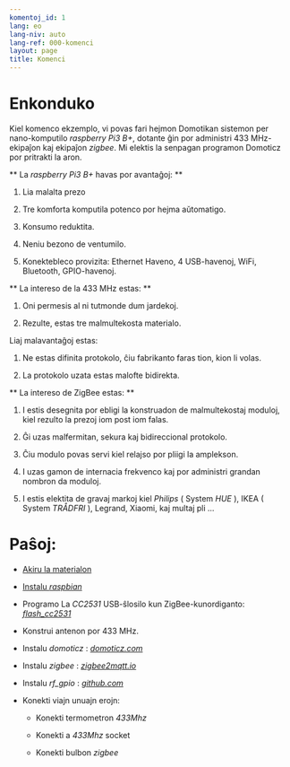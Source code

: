 ```yaml
---
komentoj_id: 1
lang: eo
lang-niv: auto
lang-ref: 000-komenci
layout: page
title: Komenci
---
```


# Enkonduko
Kiel komenco ekzemplo, vi povas fari hejmon Domotikan sistemon per nano-komputilo  _raspberry Pi3 B+_, dotante ĝin por administri 433 MHz-ekipaĵon kaj ekipaĵon  _zigbee_. Mi elektis la senpagan programon Domoticz por pritrakti la aron. 

** La  _raspberry Pi3 B+_  havas por avantaĝoj: ** 

 1. Lia malalta prezo 

 2. Tre komforta komputila potenco por hejma aŭtomatigo. 

 3. Konsumo reduktita. 

 4. Neniu bezono de ventumilo. 

 5. Konektebleco provizita: Ethernet Haveno, 4 USB-havenoj, WiFi, Bluetooth, GPIO-havenoj. 



** La intereso de la 433 MHz estas: ** 

 1. Oni permesis al ni tutmonde dum jardekoj. 

 2. Rezulte, estas tre malmultekosta materialo. 


 
Liaj malavantaĝoj estas: 

 1. Ne estas difinita protokolo, ĉiu fabrikanto faras tion, kion li volas. 

 2. La protokolo uzata estas malofte bidirekta. 



** La intereso de ZigBee estas: ** 

 1. I estis desegnita por ebligi la konstruadon de malmultekostaj moduloj, kiel rezulto la prezoj iom post iom falas. 

 1. Ĝi uzas malfermitan, sekura kaj bidireccional protokolo. 

 1. Ĉiu modulo povas servi kiel relajso por pliigi la amplekson. 

 1. I uzas gamon de internacia frekvenco kaj por administri grandan nombron da moduloj. 

 1. I estis elektita de gravaj markoj kiel  _Philips_  ( System  _HUE_ ), IKEA  ( System  _TRÅDFRI_ ), Legrand, Xiaomi, kaj multaj pli ... 



# Paŝoj:

* [ Akiru la materialon ](_posts/2020-08-31-aparataro.md) 

* [ Instalu  _raspbian_ ](_posts/2020-12-22-instali_raspbian.md) 

* Programo La  _CC2531_   USB-ŝlosilo kun ZigBee-kunordiganto:  [   _flash\_cc2531_ ](https://jmichault.github.io/flash_cc2531-dok/) 

* Konstrui antenon por 433 MHz. 

* Instalu  _domoticz_ :  [  _domoticz.com_ ](https://www.domoticz.com/wiki/Raspberry_Pi) 

* Instalu  _zigbee_ :  [  _zigbee2mqtt.io_ ](https://www.zigbee2mqtt.io/getting_started/running_zigbee2mqtt.html) 

* Instalu  _rf\_gpio_ :  [  _github.com_ ](https://github.com/jmichault/rf_gpio/blob/master/LeguMin.md) 

* Konekti viajn unuajn erojn:   

  * Konekti termometron  _433Mhz_ 

  * Konekti a  _433Mhz_  socket

  * Konekti bulbon  _zigbee_ 


